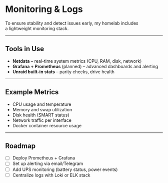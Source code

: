 # Monitoring & Logs

To ensure stability and detect issues early, my homelab includes  
a lightweight monitoring stack.

---

## Tools in Use

- **Netdata** – real-time system metrics (CPU, RAM, disk, network)  
- **Grafana + Prometheus** (planned) – advanced dashboards and alerting  
- **Unraid built-in stats** – parity checks, drive health  

---

## Example Metrics

- CPU usage and temperature  
- Memory and swap utilization  
- Disk health (SMART status)  
- Network traffic per interface  
- Docker container resource usage  

---

## Roadmap

- [ ] Deploy Prometheus + Grafana  
- [ ] Set up alerting via email/Telegram  
- [ ] Add UPS monitoring (battery status, power events)  
- [ ] Centralize logs with Loki or ELK stack  
